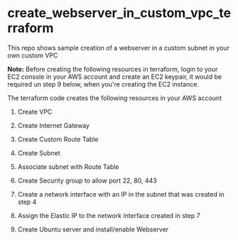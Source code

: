 # create_webserver_in_custom_vpc_terraform
This repo shows sample creation of a webserver in a custom subnet in your own custom VPC

**Note:** Before creating the following resources in terraform, login to your EC2 console in your AWS account and create an EC2 keypair, it would be required un step 9 below, when you're creating the EC2 instance.

The terraform code creates the following resources in your AWS account

1. Create VPC

2. Create Internet Gateway

3. Create Custom Route Table

4. Create Subnet

5. Associate subnet with Route Table

6. Create Security group to allow port 22, 80, 443

7. Create a network interface with an IP in the subnet that was created in step 4

8. Assign the Elastic IP to the network interface created in step 7

9. Create Ubuntu server and install/enable Webserver
